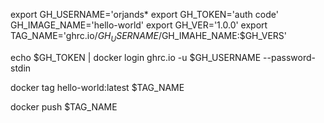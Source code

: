 export GH_USERNAME='orjands*
export GH_TOKEN='auth code'
GH_IMAGE_NAME='hello-world'
export GH_VER='1.0.0'
export TAG_NAME='ghrc.io/$GH_USERNAME/$GH_IMAHE_NAME:$GH_VERS'

echo $GH_TOKEN | docker login ghrc.io -u $GH_USERNAME --password-stdin

docker tag hello-world:latest $TAG_NAME

docker push $TAG_NAME
